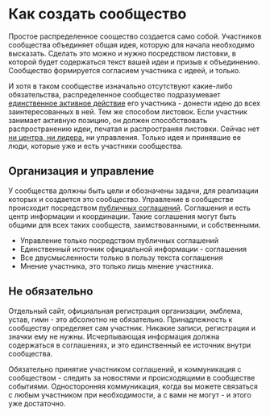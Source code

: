 # Как создать сообщество

Простое распределенное соощество создается само собой. Участников сообщества объединяет общая идея, которую для начала необходимо высказать. Сделать это можно и нужно посредством листовки, в которой будет содержаться текст вашей идеи и призыв к объединению. Сообщество формируется согласием участника с идеей, и только.

И хотя в таком сообществе изначально отсутствуют какие-либо обязательства, распределенное сообщество подразумевает [единственное активное действие](element) его участника - донести идею до всех заинтересованных в ней. Тем же способом листовок. Если участник занимает активную позицию, он должен способствовать распространению идеи, печатая и распространяя листовки. Сейчас нет [ни центра, ни лидера](lider), ни управления. Только идея и принявшие ее люди, которые уже и есть участники сообщества.

## Организация и управление

У сообщества должны быть цели и обозначены задачи, для реализации которых и создается это сообщество. Управление в сообществе происходит посредством [публичных соглашений](deal). Соглашения и есть центр информации и координации. Такие соглашения могут быть общими для всех таких сообществ, заимствованными, и собственными.

* Управление только посредством публичных соглашений 
* Единственный источник официальной информации - соглашения
* Все двусмысленности только в пользу текста соглашения
* Мнение участника, это только лишь мнение участника.

## Не обязательно

Отдельный сайт, официальная регистрация организации, эмблема, устав, гимн - это абсолютно не обязательно. Принадлежность к сообществу определяет сам участник. Никакие записи, регистрации и значки ему не нужны. Исчерпывающая информация должна содержаться в соглашениях, и это единственный ее источник внутри сообщества. 

Обязательно принятие участником соглашений, и коммуникация с сообществом - следить за новостями и происходящими в сообществе событиями. Односторонняя коммуникация, когда вы можете связаться с любым участником при необходимости, а с вами не могут - и этого уже достаточно.


